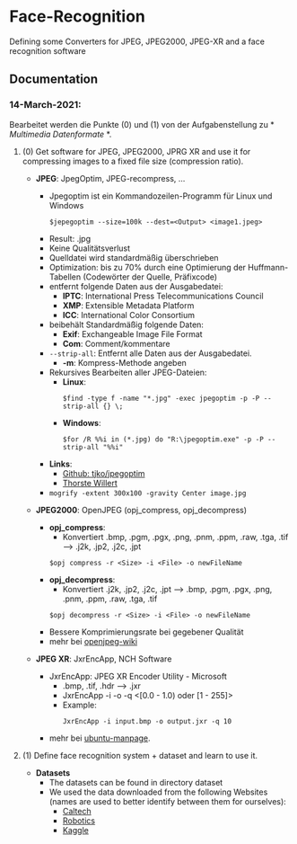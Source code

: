# Face-Recognition
Defining some Converters for JPEG, JPEG2000, JPEG-XR and a face recognition software

## Documentation 
	
### 14-March-2021:
Bearbeitet werden die Punkte (0) und (1) von der Aufgabenstellung zu * *Multimedia Datenformate* *.
1. (0) Get software for JPEG, JPEG2000, JPRG XR and use it for compressing images to a fixed file size (compression ratio).
   - **JPEG**: JpegOptim, JPEG-recompress, ...
     - Jpegoptim ist ein Kommandozeilen-Programm für Linux und Windows
       ```
       $jepegoptim --size=100k --dest=<Output> <image1.jpeg>
       ```
     - Result: .jpg   
     - Keine Qualitätsverlust
     - Quelldatei wird standardmäßig überschrieben
     - Optimization: bis zu 70% durch eine Optimierung der Huffmann-Tabellen (Codewörter der Quelle, Präfixcode)
     - entfernt folgende Daten aus der Ausgabedatei:
       - **IPTC**: International Press Telecommunications Council
       - **XMP**: Extensible Metadata Platform
       - **ICC**: International Color Consortium
     - beibehält Standardmäßig folgende Daten:
       - **Exif**: Exchangeable Image File Format
       - **Com**: Comment/kommentare
     - ```--strip-all```: Entfernt alle Daten aus der Ausgabedatei.
       - **-m**: Kompress-Methode angeben
     - Rekursives Bearbeiten aller JPEG-Dateien:
       - **Linux**:
         ```
         $find -type f -name "*.jpg" -exec jpegoptim -p -P --strip-all {} \;
         ```
       - **Windows**:
         ```
         $for /R %%i in (*.jpg) do "R:\jpegoptim.exe" -p -P --strip-all "%%i"
         ```
     - **Links**:
       - [Github: tjko/jpegoptim](https://github.com/tjko/jpegoptim)
       - [Thorste Willert](https://www.thorsten-willert.de/optimierung/grafikoptimierung/jpeg-dateien-optimieren-mit-jpegoptim)
     - ```mogrify -extent 300x100 -gravity Center image.jpg```

   - **JPEG2000**: OpenJPEG (opj_compress, opj_decompress)
     - **opj_compress**:
       - Konvertiert .bmp, .pgm, .pgx, .png, .pnm, .ppm, .raw, .tga, .tif --> .j2k, .jp2, .j2c, .jpt
       ```
       $opj compress -r <Size> -i <File> -o newFileName
       ```
     - **opj_decompress**:
       - Konvertiert .j2k, .jp2, .j2c, .jpt --> .bmp, .pgm, .pgx, .png, .pnm, .ppm, .raw, .tga, .tif
       ```
       $opj decompress -r <Size> -i <File> -o newFileName
       ```
     - Bessere Komprimierungsrate bei gegebener Qualität
     - mehr bei [openjpeg-wiki](https://github.com/uclouvain/openjpeg/wiki/DocJ2KCodec)

   - **JPEG XR**: JxrEncApp, NCH Software
     - JxrEncApp: JPEG XR Encoder Utility - Microsoft
       - .bmp, .tif, .hdr --> .jxr
       - JxrEncApp -i <inputFile> -o <outputFile> -q <[0.0 - 1.0) oder [1 - 255]>
       - Example: 
         ```
         JxrEncApp -i input.bmp -o output.jxr -q 10 
         ```
     - mehr bei [ubuntu-manpage](http://manpages.ubuntu.com/manpages/bionic/man1/JxrEncApp.1.html).

2. (1) Define face recognition system + dataset and learn to use it.
   - **Datasets**
     - The datasets can be found in directory dataset
     - We used the data downloaded from the following Websites (names are used to better identify between them for ourselves):
       - [Caltech](http://www.vision.caltech.edu/html-files/archive.html)
       - [Robotics](http://robotics.csie.ncku.edu.tw/Databases/FaceDetect_PoseEstimate.htm)
       - [Kaggle](https://www.kaggle.com/atulanandjha/lfwpeople)
    
